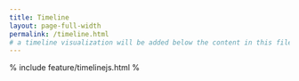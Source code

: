 ```yaml
---
title: Timeline
layout: page-full-width
permalink: /timeline.html
# a timeline visualization will be added below the content in this file
---
```


% include feature/timelinejs.html %

